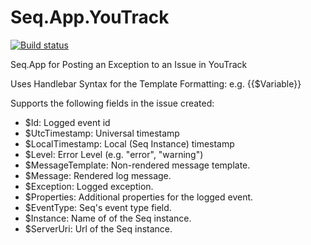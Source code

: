 Seq.App.YouTrack
=================

[![Build status](https://ci.appveyor.com/api/projects/status/vkogqinnmjjeyh9l/branch/master?svg=true)](https://ci.appveyor.com/project/Jaben/seq-app-youtrack/branch/master)

Seq.App for Posting an Exception to an Issue in YouTrack

Uses Handlebar Syntax for the Template Formatting: e.g. {{$Variable}}

Supports the following fields in the issue created:

* $Id: Logged event id
* $UtcTimestamp: Universal timestamp
* $LocalTimestamp: Local (Seq Instance) timestamp
* $Level: Error Level (e.g. "error", "warning")
* $MessageTemplate: Non-rendered message template.
* $Message: Rendered log message.
* $Exception: Logged exception.
* $Properties: Additional properties for the logged event.
* $EventType: Seq's event type field.
* $Instance: Name of of the Seq instance.
* $ServerUri: Url of the Seq instance.
